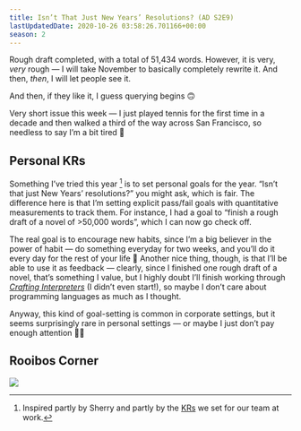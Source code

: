 ```yaml
---
title: Isn’t That Just New Years’ Resolutions? (AD S2E9)
lastUpdatedDate: 2020-10-26 03:58:26.701166+00:00
season: 2
---
```


Rough draft completed, with a total of 51,434 words. However, it is very, *very* rough — I will take November to basically completely rewrite it. And then, *then*, I will let people see it.

And then, if they like it, I guess querying begins 🙃

Very short issue this week — I just played tennis for the first time in a decade and then walked a third of the way across San Francisco, so needless to say I’m a bit tired 🙂

## Personal KRs

Something I’ve tried this year [^1] is to set personal goals for the year. “Isn’t that just New Years’ resolutions?” you might ask, which is fair. The difference here is that I’m setting explicit pass/fail goals with quantitative measurements to track them. For instance, I had a goal to “finish a rough draft of a novel of \>50,000 words”, which I can now go check off.

The real goal is to encourage new habits, since I’m a big believer in the power of habit — do something everyday for two weeks, and you’ll do it every day for the rest of your life 🙂 Another nice thing, though, is that I’ll be able to use it as feedback — clearly, since I finished one rough draft of a novel, that’s something I value, but I highly doubt I’ll finish working through [*Crafting Interpreters*](https://www.craftinginterpreters.com) (I didn’t even start!), so maybe I don’t care about programming languages as much as I thought.

Anyway, this kind of goal-setting is common in corporate settings, but it seems surprisingly rare in personal settings — or maybe I just don’t pay enough attention 🤷‍♀️

## Rooibos Corner

 ![](https://buttondown-attachments.s3.us-west-2.amazonaws.com/images/0aeae72a-7c37-4f0d-a85b-6ad184bcc111.png)

[^1]: Inspired partly by Sherry and partly by the [KRs](https://en.wikipedia.org/wiki/OKR) we set for our team at work.